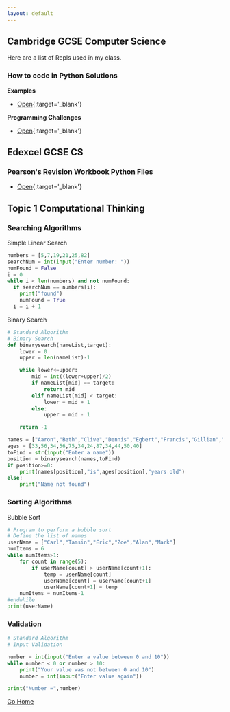 ```yaml
---
layout: default
---
```


## Cambridge GCSE Computer Science

Here are a list of Repls used in my class.

### How to code in Python Solutions
**Examples**
  - [Open](https://replit.com/@MrTeasdaleCS/How-to-code-in-Python-Examples){:target='_blank'}

**Programming Challenges**
  - [Open](https://replit.com/@MrTeasdaleCS/Programming-Challenges){:target='_blank'}

## Edexcel GCSE CS

### Pearson's Revision Workbook Python Files
- [Open](https://replit.com/@MrTeasdaleCS/Pearson-Revision-Workbook-Python-Files?v=1){:target='_blank'}


## Topic 1 Computational Thinking

### Searching Algorithms

Simple Linear Search
```python
numbers = [5,7,19,21,25,82]
searchNum = int(input("Enter number: "))
numFound = False
i = 0
while i < len(numbers) and not numFound:
  if searchNum == numbers[i]:
    print("found")
    numFound = True
  i = i + 1
```
Binary Search
```python
# Standard Algorithm
# Binary Search
def binarysearch(nameList,target):
    lower = 0
    upper = len(nameList)-1

    while lower<=upper:
        mid = int((lower+upper)/2)
        if nameList[mid] == target:
            return mid
        elif nameList[mid] < target:
            lower = mid + 1
        else:
            upper = mid - 1

    return -1

names = ["Aaron","Beth","Clive","Dennis","Egbert","Francis","Gillian","Hugh","Icarus","Jeremy","Kyle","Lachina"]
ages = [33,56,34,56,75,34,24,87,34,44,50,40]
toFind = str(input("Enter a name"))
position = binarysearch(names,toFind)
if position>=0:
    print(names[position],"is",ages[position],"years old")
else:
    print("Name not found")
```
### Sorting Algorithms
Bubble Sort
```python
# Program to perform a bubble sort
# Define the list of names
userName = ["Carl","Tamsin","Eric","Zoe","Alan","Mark"]
numItems = 6
while numItems>1:
    for count in range(5):
        if userName[count] > userName[count+1]:
            temp = userName[count] 
            userName[count] = userName[count+1] 
            userName[count+1] = temp
    numItems = numItems-1
#endwhile
print(userName)
```

### Validation

```python
# Standard Algorithm
# Input Validation

number = int(input("Enter a value between 0 and 10"))
while number < 0 or number > 10:
    print("Your value was not between 0 and 10")
    number = int(input("Enter value again"))

print("Number =",number)
```

[Go Home](./)